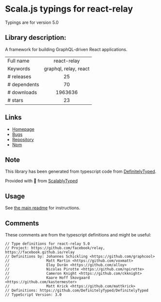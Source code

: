 
# Scala.js typings for react-relay

Typings are for version 5.0

## Library description:
A framework for building GraphQL-driven React applications.

|                    |                 |
| ------------------ | :-------------: |
| Full name          | react-relay |
| Keywords           | graphql, relay, react |
| # releases         | 25 |
| # dependents       | 70 |
| # downloads        | 1963636 |
| # stars            | 23 |

## Links
- [Homepage](https://facebook.github.io/relay/)
- [Bugs](https://github.com/facebook/relay/issues)
- [Repository](https://github.com/facebook/relay)
- [Npm](https://www.npmjs.com/package/react-relay)
    


## Note
This library has been generated from typescript code from [DefinitelyTyped](https://definitelytyped.org).

Provided with :purple_heart: from [ScalablyTyped](https://github.com/oyvindberg/ScalablyTyped)

## Usage
See [the main readme](../../readme.md) for instructions.

## Comments

These comments are from the typescript definitions and might be useful:
```
// Type definitions for react-relay 5.0
// Project: https://github.com/facebook/relay, https://facebook.github.io/relay
// Definitions by: Johannes Schickling <https://github.com/graphcool>
//                 Matt Martin <https://github.com/voxmatt>
//                 Eloy Durán <https://github.com/alloy>
//                 Nicolas Pirotte <https://github.com/npirotte>
//                 Cameron Knight <https://github.com/ckknight>
//                 Kaare Hoff Skovgaard <https://github.com/kastermester>
//                 Matt Krick <https://github.com/mattkrick>
// Definitions: https://github.com/DefinitelyTyped/DefinitelyTyped
// TypeScript Version: 3.0

```

